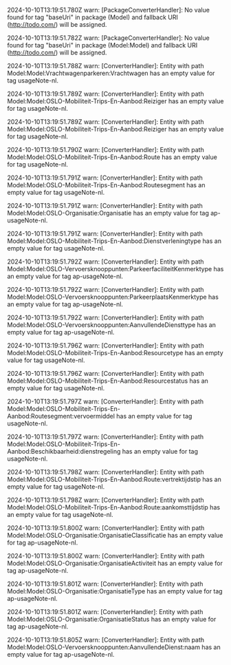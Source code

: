2024-10-10T13:19:51.780Z warn: [PackageConverterHandler]: No value found for tag "baseUri" in package (Model) and fallback URI (http://todo.com/) will be assigned.

2024-10-10T13:19:51.782Z warn: [PackageConverterHandler]: No value found for tag "baseUri" in package (Model:Model) and fallback URI (http://todo.com/) will be assigned.

2024-10-10T13:19:51.788Z warn: [ConverterHandler]: Entity with path Model:Model:Vrachtwagenparkeren:Vrachtwagen has an empty value for tag usageNote-nl.

2024-10-10T13:19:51.789Z warn: [ConverterHandler]: Entity with path Model:Model:OSLO-Mobiliteit-Trips-En-Aanbod:Reiziger has an empty value for tag usageNote-nl.

2024-10-10T13:19:51.789Z warn: [ConverterHandler]: Entity with path Model:Model:OSLO-Mobiliteit-Trips-En-Aanbod:Reiziger has an empty value for tag usageNote-nl.

2024-10-10T13:19:51.790Z warn: [ConverterHandler]: Entity with path Model:Model:OSLO-Mobiliteit-Trips-En-Aanbod:Route has an empty value for tag usageNote-nl.

2024-10-10T13:19:51.791Z warn: [ConverterHandler]: Entity with path Model:Model:OSLO-Mobiliteit-Trips-En-Aanbod:Routesegment has an empty value for tag usageNote-nl.

2024-10-10T13:19:51.791Z warn: [ConverterHandler]: Entity with path Model:Model:OSLO-Organisatie:Organisatie has an empty value for tag ap-usageNote-nl.

2024-10-10T13:19:51.791Z warn: [ConverterHandler]: Entity with path Model:Model:OSLO-Mobiliteit-Trips-En-Aanbod:Dienstverleningtype has an empty value for tag usageNote-nl.

2024-10-10T13:19:51.792Z warn: [ConverterHandler]: Entity with path Model:Model:OSLO-Vervoersknooppunten:ParkeerfaciliteitKenmerktype has an empty value for tag ap-usageNote-nl.

2024-10-10T13:19:51.792Z warn: [ConverterHandler]: Entity with path Model:Model:OSLO-Vervoersknooppunten:ParkeerplaatsKenmerktype has an empty value for tag ap-usageNote-nl.

2024-10-10T13:19:51.792Z warn: [ConverterHandler]: Entity with path Model:Model:OSLO-Vervoersknooppunten:AanvullendeDiensttype has an empty value for tag ap-usageNote-nl.

2024-10-10T13:19:51.796Z warn: [ConverterHandler]: Entity with path Model:Model:OSLO-Mobiliteit-Trips-En-Aanbod:Resourcetype has an empty value for tag usageNote-nl.

2024-10-10T13:19:51.796Z warn: [ConverterHandler]: Entity with path Model:Model:OSLO-Mobiliteit-Trips-En-Aanbod:Resourcestatus has an empty value for tag usageNote-nl.

2024-10-10T13:19:51.797Z warn: [ConverterHandler]: Entity with path Model:Model:OSLO-Mobiliteit-Trips-En-Aanbod:Routesegment:vervoermiddel has an empty value for tag usageNote-nl.

2024-10-10T13:19:51.797Z warn: [ConverterHandler]: Entity with path Model:Model:OSLO-Mobiliteit-Trips-En-Aanbod:Beschikbaarheid:dienstregeling has an empty value for tag usageNote-nl.

2024-10-10T13:19:51.798Z warn: [ConverterHandler]: Entity with path Model:Model:OSLO-Mobiliteit-Trips-En-Aanbod:Route:vertrektijdstip has an empty value for tag usageNote-nl.

2024-10-10T13:19:51.798Z warn: [ConverterHandler]: Entity with path Model:Model:OSLO-Mobiliteit-Trips-En-Aanbod:Route:aankomsttijdstip has an empty value for tag usageNote-nl.

2024-10-10T13:19:51.800Z warn: [ConverterHandler]: Entity with path Model:Model:OSLO-Organisatie:OrganisatieClassificatie has an empty value for tag ap-usageNote-nl.

2024-10-10T13:19:51.800Z warn: [ConverterHandler]: Entity with path Model:Model:OSLO-Organisatie:OrganisatieActiviteit has an empty value for tag ap-usageNote-nl.

2024-10-10T13:19:51.801Z warn: [ConverterHandler]: Entity with path Model:Model:OSLO-Organisatie:OrganisatieType has an empty value for tag ap-usageNote-nl.

2024-10-10T13:19:51.801Z warn: [ConverterHandler]: Entity with path Model:Model:OSLO-Organisatie:OrganisatieStatus has an empty value for tag ap-usageNote-nl.

2024-10-10T13:19:51.805Z warn: [ConverterHandler]: Entity with path Model:Model:OSLO-Vervoersknooppunten:AanvullendeDienst:naam has an empty value for tag ap-usageNote-nl.

